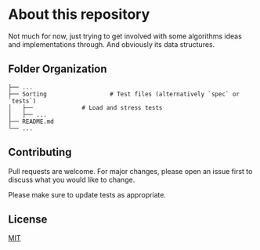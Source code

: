 # About this repository 
Not much for now, just trying to get involved with some algorithms ideas and implementations through. And obviously 
its data structures.  

## Folder Organization

    ├── ...
    ├── Sorting                  # Test files (alternatively `spec` or `tests`)
    │   ├──              # Load and stress tests
    │   ├── ... 
    ├── README.md
    └── ...

## Contributing
Pull requests are welcome. For major changes, please open an issue first to discuss what you would like to change.

Please make sure to update tests as appropriate.

## License
[MIT](https://choosealicense.com/licenses/mit/)

